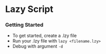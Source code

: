 # Lazy Script

### Getting Started

* To get started, create a .lzy file
* Run your .lzy file with `lazy <filename.lzy>`
* Debug with argument `-d`